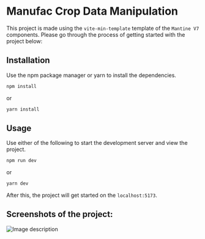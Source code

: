 
# Manufac Crop Data Manipulation

This project is made using the `vite-min-template` template of the `Mantine V7` components. Please go through the process of getting started with the project below: 

## Installation

Use the npm package manager or yarn to install the dependencies.
```bash
npm install
```
or
```bash
yarn install
```

## Usage
Use either of the following to start the development server and view the project.

```bash
npm run dev
```
or
```bash
yarn dev
```
After this, the project will get started on the `localhost:5173`.

## Screenshots of the project:

<img src="https://drive.google.com/file/d/1G2MHrUgVHTKEatiCwwO8m_PY9y68oH4q/view?usp=sharing" alt="Image description"/>
